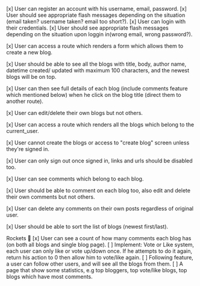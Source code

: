 [x] User can register an account with his username, email, password.
[x] User should see appropriate flash messages depending on the situation (email taken? username taken? email too short?).
[x] User can login with their credentials.
[x] User should see appropriate flash messages depending on the situation upon loggin in(wrong email, wrong password?).

[x] User can access a route which renders a form which allows them to create a new blog.

[x] User should be able to see all the blogs with title, body, author name, datetime created/ updated with maximum 100 characters, and the newest blogs will be on top.

[x] User can then see full details of each blog (include comments feature which mentioned below) when he click on the blog title (direct them to another route).

[x] User can edit/delete their own blogs but not others.

[x] User can access a route which renders all the blogs which belong to the current_user.

[x] User cannot create the blogs or access to "create blog" screen unless they're signed in.

[x] User can only sign out once signed in, links and urls should be disabled too.

[x] User can see comments which belong to each blog.

[x] User should be able to comment on each blog too, also edit and delete their own comments but not others.

[x] User can delete any comments on their own posts regardless of original user.

[x] User should be able to sort the list of blogs (newest first/last).

Rockets 🚀
[x] User can see a count of how many comments each blog has (on both all blogs and single blog page).
[ ] Implement: Vote or Like system, each user can only like or vote up/down once. If he attempts to do it again, return his action to 0 then allow him to vote/like again.
[ ] Following feature, a user can follow other users, and will see all the blogs from them.
[ ] A page that show some statistics, e.g top bloggers, top vote/like blogs, top blogs which have most comments.